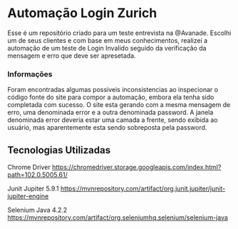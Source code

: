 # Automação Login Zurich

Esse é um repositório criado para um teste entrevista na @Avanade. Escolhi um de seus clientes e com base em meus conhecimentos, realizei a automação de um teste de Login Invalido seguido da verificação da mensagem e erro que deve ser apresetada.

### Informações 

Foram encontradas algumas possiveis inconsistencias ao inspecionar o código fonte do site para compor a automação, embora ela tenha sido completada com sucesso. O site esta gerando com a mesma mensagem de erro, uma denominada error e a outra denominada password. 
A janela denominada error deveria estar uma camada a frente, sendo exibida ao usuário, mas aparentemente esta sendo sobreposta pela password.

## Tecnologias Utilizadas

Chrome Driver
https://chromedriver.storage.googleapis.com/index.html?path=102.0.5005.61/

Junit Jupiter 5.9.1
https://mvnrepository.com/artifact/org.junit.jupiter/junit-jupiter-engine

Selenium Java 4.2.2
https://mvnrepository.com/artifact/org.seleniumhq.selenium/selenium-java